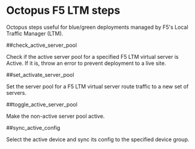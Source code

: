 # Octopus F5 LTM steps

Octopus steps useful for blue/green deployments managed by F5's Local Traffic Manager (LTM).

##check_active_server_pool

Check if the active server pool for a specified F5 LTM virtual server is Active.  If it is, throw an error to prevent deployment to a live site.

##set_activate_server_pool

Set the server pool for a F5 LTM virtual server route traffic to a new set of servers.

##toggle_active_server_pool

Make the non-active server pool active.

##sync_active_config

Select the active device and sync its config to the specified device group.